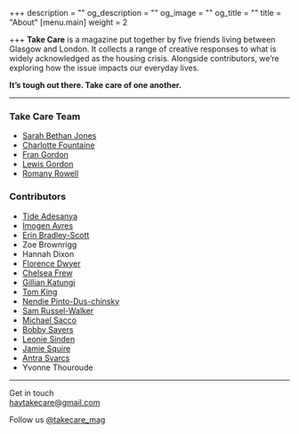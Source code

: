 +++
description = ""
og_description = ""
og_image = ""
og_title = ""
title = "About"
[menu.main]
weight = 2

+++
**Take Care** is a magazine put together by five friends living between Glasgow and London. It collects a range of creative responses to what is widely acknowledged as the housing crisis. Alongside contributors, we’re exploring how the issue impacts our everyday lives.

**It’s tough out there. Take care of one another.**

***

### Take Care Team

* <a href="https://www.instagram.com/sbj_____/" target="_blank">Sarah Bethan Jones</a>
* <a href="http://www.charlottefountaine.com/" target="_blank">Charlotte Fountaine</a>
* <a href="http://www.francesgordondesign.com/" target="_blank">Fran Gordon</a>
* <a href="https://twitter.com/lewis_gordon" target="_blank">Lewis Gordon</a>
* <a href="http://www.romanyrowell.com/" target="_blank">Romany Rowell</a>

### Contributors

<ul id="contributors-list"> <li><a href="https://www.instagram.com/teadayblogs/" target="_blank">Tide Adesanya</a></li> <li><a href="http://www.mobeltype.com/" target="_blank">Imogen Ayres</a></li> <li><a href="https://www.instagram.com/ebscottsigns" target="_blank">Erin Bradley-Scott</a></li> <li>Zoe	Brownrigg</li> <li>Hannah Dixon</li> <li><a href="https://www.florencedwyer.com/" target="_blank">Florence Dwyer</a></li> <li><a href="http://www.chelseafrew.com/" target="_blank">Chelsea Frew</a></li> <li><a href="https://www.linkedin.com/in/gkatungi/" target="_blank">Gillian Katungi</a></li> <li><a href="https://www.behance.net/tomkingdesign" target="_blank">Tom King</a></li> <li><a href="http://www.nendiepintoduschinsky.com/home" target="_blank">Nendie Pinto-Dus-chinsky</a></li> <li><a href="http://www.samrussellwalker.com/" target="_blank">Sam Russel-Walker</a></li> <li><a href="https://www.instagram.com/michaeldantesacco/" target="_blank">Michael Sacco</a></li> <li><a href="http://www.bobbysayers.com/" target="_blank">Bobby Sayers</a></li> <li><a href="http://www.leoniesinden.com/" target="_blank">Leonie Sinden</a></li> <li><a href="https://jamiesquire.co.uk/" target="_blank">Jamie Squire</a></li> <li><a href="http://www.antra-svarcs.com/" target="_blank">Antra Svarcs</a></li> <li>Yvonne Thouroude</li></ul>

***

Get in touch  
[haytakecare@gmail.com](mailto:haytakecare@gmail.com)

Follow us [@takecare_mag](https://instagram.com/takecare_mag)